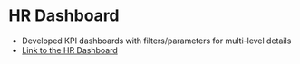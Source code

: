 # HR Dashboard
- Developed KPI dashboards with filters/parameters for multi-level details
- [Link to the HR Dashboard](https://public.tableau.com/app/profile/tong.zhu/viz/Dashboard_16797768184130/blackdashboard)
